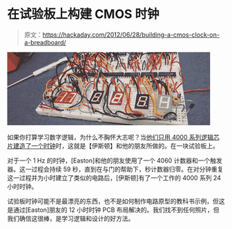 # 在试验板上构建 CMOS 时钟

> 原文：<https://hackaday.com/2012/06/28/building-a-cmos-clock-on-a-breadboard/>

![](img/dabe2d2c7249206b1df73f821a7cb371.png "cmos")

如果你打算学习数字逻辑，为什么不胸怀大志呢？当[他们只用 4000 系列逻辑芯片建造了一个时钟](http://geekness.eu/content/4000-series-cmos-24-hour-clock)时，这就是【伊斯顿】和他的朋友所做的。在一块试验板上。

对于一个 1 Hz 的时钟，[Easton]和他的朋友使用了一个 4060 计数器和一个触发器。这一过程会持续 59 秒，直到在与门的帮助下，秒计数器归零。在对分钟重复这一过程并为小时建立了类似的电路后，[伊斯顿]有了一个工作的 4000 系列 24 小时时钟。

试验板时钟可能不是最漂亮的东西，也不是如何制作电路原型的教科书示例，但这是通过[Easton]朋友的 12 小时时钟 PCB 布局解决的。我们找不到任何照片，但我们确信这很棒，是学习逻辑和设计的好方法。